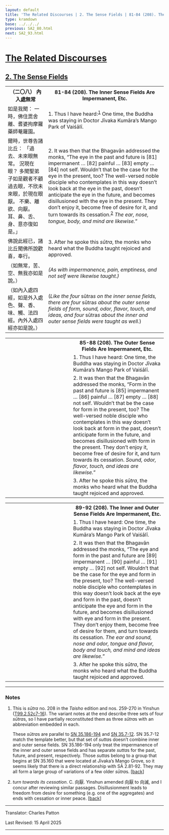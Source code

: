 ```yaml
---
layout: default
title: 'The Related Discourses | 2. The Sense Fields | 81-84 (208). The Inner Sense Fields Are Impermanent, Etc.'
type: kramdown
base: ../../../
previous: SA2_80.html
next: SA2_93.html
---
```


<h1><a href='../index.html'>The Related Discourses</a></h1>
<h2><a href='index.html'>2. The Sense Fields</a></h2>

<table class="trans">
  <th class='ch'>（二〇八） 內入處無常</th>
  <th class='en'>81-84 (208). The Inner Sense Fields Are Impermanent, Etc.</th>
  <tr>
    <td class='ch' title='t99.2.52c7'>如是我聞： 一時，佛住毘舍離、耆婆拘摩羅藥師菴羅園。</td>
    <td id='p1'>1. Thus I have heard:<sup id="ref1"><a href="#n1">1</a></sup> One time, the Buddha was staying in Doctor Jīvaka Kumāra’s Mango Park of Vaiśālī.</td>
  </tr>
  <tr>
    <td class='ch' title='t99.2.52c8'>爾時，世尊告諸比丘： 「過去、未來眼無常。 況現在眼？ 多聞聖弟子如是觀者不顧過去眼，不欣未來眼，於現在眼厭。 不樂、離欲、向厭。 耳、鼻、舌、身、意亦復如是。」</td>
    <td id='p2'>2. It was then that the Bhagavān addressed the monks, “The eye in the past and future is [81] impermanent … [82] painful … [83] empty … [84] not self. Wouldn’t that be the case for the eye in the present, too? The well-versed noble disciple who contemplates in this way doesn’t look back at the eye in the past, doesn’t anticipate the eye in the future, and becomes disillusioned with the eye in the present. They don’t enjoy it, become free of desire for it, and turn towards its cessation.<sup id="ref2"><a href="#n2">2</a></sup> <em>The ear, nose, tongue, body, and mind are likewise.</em>”</td>
  </tr>
  <tr>
    <td class='ch' title='t99.2.52c12'>佛說此經已，諸比丘聞佛所說歡喜，奉行。</td>
    <td id='p3'>3. After he spoke this <em>sūtra</em>, the monks who heard what the Buddha taught rejoiced and approved.</td>
  </tr>
  <tr>
    <td class='ch' title='t99.2.52c14'>（如無常，苦、空、無我亦如是說。）</td>
    <td><em>(As with impermanence, pain, emptiness, and not self were likewise taught.)</em></td>
  </tr>
  <tr>
    <td class='ch' title='t99.2.52c15'>（如內入處四經，如是外入處色、聲、香、味、觸、法四經。內外入處四經亦如是說。）</td>
    <td>(<em>Like the four </em>sūtra<em>s on the inner sense fields, there are four </em>sūtra<em>s about the outer sense fields of form, sound, odor, flavor, touch, and ideas, and four </em>sūtra<em>s about the inner and outer sense fields were taught as well.</em>)</td>
  </tr>
  </table>
  <table class="trans">
    <th class='ch'>　　　　　　　　　　　　</th>
  <th class='en'>85-88 (208). The Outer Sense Fields Are Impermanent, Etc.</th>
  <tr>
    <td class='ch' title='t99.2.52c15'></td>
    <td id='p4'>1. Thus I have heard: One time, the Buddha was staying in Doctor Jīvaka Kumāra’s Mango Park of Vaiśālī.</td>
  </tr>
  <tr>
    <td class='ch' title='t99.2.52c15'></td>
    <td id='p5'>2. It was then that the Bhagavān addressed the monks, “Form in the past and future is [85] impermanent … [86] painful … [87] empty … [88] not self. Wouldn’t that be the case for form in the present, too? The well-versed noble disciple who contemplates in this way doesn’t look back at form in the past, doesn’t anticipate form in the future, and becomes disillusioned with form in the present. They don’t enjoy it, become free of desire for it, and turn towards its cessation. <em>Sound, odor, flavor, touch, and ideas are likewise.</em>”</td>
  </tr>
  <tr>
    <td class='ch' title='t99.2.52c15'></td>
    <td id='p6'>3. After he spoke this <em>sūtra</em>, the monks who heard what the Buddha taught rejoiced and approved.</td>
  </tr>
  </table>
  <table class="trans">
    <th class='ch'>　　　　　　　　　　　　</th>
    <th class='en'>89-92 (208). The Inner and Outer Sense Fields Are Impermanent, Etc.</th>  
  <tr>
    <td class='ch' title='t99.2.52c15'></td>
    <td id='p7'>1. Thus I have heard: One time, the Buddha was staying in Doctor Jīvaka Kumāra’s Mango Park of Vaiśālī.</td>
  </tr>
  <tr>
    <td class='ch' title='t99.2.52c15'></td>
    <td id='p8'>2. It was then that the Bhagavān addressed the monks, “The eye and form in the past and future are [89] impermanent … [90] painful … [91] empty … [92] not self. Wouldn’t that be the case for the eye and form in the present, too? The well-versed noble disciple who contemplates in this way doesn’t look back at the eye and form in the past, doesn’t anticipate the eye and form in the future, and becomes disillusioned with eye and form in the present. They don’t enjoy them, become free of desire for them, and turn towards its cessation. <em>The ear and sound, nose and odor, tongue and flavor, body and touch, and mind and ideas are likewise.</em>”</td>
  </tr>
  <tr>
    <td class='ch' title='t99.2.52c15'></td>
    <td id='p9'>3. After he spoke this <em>sūtra</em>, the monks who heard what the Buddha taught rejoiced and approved.</td>
  </tr>
</table>

<hr/>

<h3 id="notes">Notes</h3>

<ol class="notes-list">
<li id="n1"><p>This is <em>sūtra</em> no. 208 in the <cite>Taisho</cite> edition and nos. 259-270 in Yinshun (<a href="https://cbetaonline.dila.edu.tw/zh/T02n0099_p0052c07" target="_blank">T99.2.52c7-16</a>). The variant notes at the end describe three sets of four <em>sūtra</em>s, so I have partially reconstituted them as three <em>sūtra</em>s with an abbreviation embedded in each.</p>
<p>These <em>sūtra</em>s are parallel to <a href="https://suttacentral.net/sn35.186" target="_blank">SN 35.186-194</a> and <a href="https://suttacentral.net/sn35.7" target="_blank">SN 35.7-12</a>. SN 35.7-12 match the template better, but that set of <em>sutta</em>s doesn’t combine inner and outer sense fields. SN 35.186-194 only treat the impermanence of the inner and outer sense fields and has separate <em>sutta</em>s for the past, future, and present, respectively. Those <em>sutta</em>s belong to a group that begins at SN 35.160 that were located at Jīvaka’s Mango Grove, so it seems likely that there is a direct relationship with SĀ 2.81-92. They may all form a large group of variations of a few older <em>sūtra</em>s. [<a href="#ref1">back</a>]</p></li>
<li id="n2"><p><em>turn towards its cessation</em>. C. <span class="ch">向厭</span>. Yinshun amended <span class="ch">向厭</span> to <span class="ch">向滅</span>, and I concur after reviewing similar passages. Disillusionment leads to freedom from desire for something (e.g. one of the aggregates) and ends with cessation or inner peace. [<a href="#ref2">back</a>]</p></li>
</ol>

<hr/>

<p class="translator">Translator: Charles Patton</p>
<p class='revised'>Last Revised: 15 April 2025</p>

<hr/>